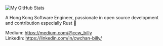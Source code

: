 ![My GitHub Stats](https://github-readme-stats-one-bice.vercel.app/api?username=billy1624&show_icons=true&theme=dark&role=OWNER,ORGANIZATION_MEMBER,COLLABORATOR&include_all_commits=true&count_private=true)

A Hong Kong Software Engineer, passionate in open source development and contribution especially Rust 🦀

Medium: https://medium.com/@ccw_billy  
LinkedIn: https://linkedin.com/in/cwchan-billy/
